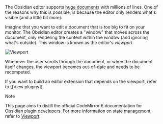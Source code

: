 The Obsidian editor supports [huge documents](https://codemirror.net/examples/million/) with millions of lines. One of the reasons why this is possible, is because the editor only renders what's visible (and a little bit more).

Imagine that you want to edit a document that is too big to fit on your monitor. The Obsidian editor creates a "window" that moves across the document, only rendering the content within the window (and ignoring what's outside). This window is known as the editor's _viewport_.

![Viewport](viewport.svg)

Whenever the user scrolls through the document, or when the document itself changes, the viewport becomes out-of-date and needs to be recomputed.

If you want to build an editor extension that depends on the viewport, refer to [[View plugins]].

> [!note]
> This page aims to distill the official CodeMirror 6 documentation for Obsidian plugin developers. For more information on state management, refer to [Viewport](https://codemirror.net/docs/guide/#viewport).
